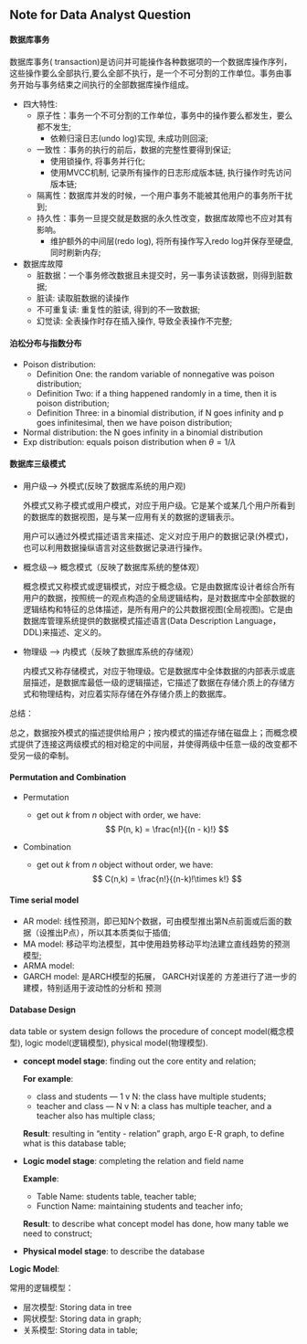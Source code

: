 ## Note for Data Analyst Question

#### 数据库事务

数据库事务( transaction)是访问并可能操作各种数据项的一个数据库操作序列，这些操作要么全部执行,要么全部不执行，是一个不可分割的工作单位。事务由事务开始与事务结束之间执行的全部数据库操作组成。

- 四大特性:
  - 原子性：事务一个不可分割的工作单位，事务中的操作要么都发生，要么都不发生;
    - 依赖归滚日志(undo log)实现, 未成功则回滚;
  - 一致性：事务的执行的前后，数据的完整性要得到保证;
    - 使用锁操作, 将事务并行化;
    - 使用MVCC机制, 记录所有操作的日志形成版本链, 执行操作时先访问版本链;
  - 隔离性：数据库并发的时候，一个用户事务不能被其他用户的事务所干扰到;  
  - 持久性：事务一旦提交就是数据的永久性改变，数据库故障也不应对其有影响。
    - 维护额外的中间层(redo log), 将所有操作写入redo log并保存至硬盘, 同时刷新内存;
- 数据库故障
  - 脏数据：一个事务修改数据且未提交时，另一事务读该数据，则得到脏数据;
  - 脏读: 读取脏数据的读操作
  - 不可重复读:  重复性的脏读, 得到的不一致数据;
  - 幻觉读:  全表操作时存在插入操作, 导致全表操作不完整;

#### 泊松分布与指数分布

- Poison distribution:  
  - Definition One: the random variable of nonnegative was poison distribution;
  - Definition Two: if a thing happened randomly in a time, then it is poison distribution;
  - Definition Three: in a binomial distribution, if N goes infinity and p goes infinitesimal, then we have poison distribution;
- Normal distribution: the N goes infinity in a binomial distribution
- Exp distribution: equals poison distribution when $\theta =  1/\lambda$ 

#### 数据库三级模式

- 用户级--> 外模式(反映了数据库系统的用户观)

  外模式又称子模式或用户模式，对应于用户级。它是某个或某几个用户所看到的数据库的数据视图，是与某一应用有关的数据的逻辑表示。

  用户可以通过外模式描述语言来描述、定义对应于用户的数据记录(外模式)，也可以利用数据操纵语言对这些数据记录进行操作。

- 概念级--> 概念模式（反映了数据库系统的整体观）

  概念模式又称模式或逻辑模式，对应于概念级。它是由数据库设计者综合所有用户的数据，按照统一的观点构造的全局逻辑结构，是对数据库中全部数据的逻辑结构和特征的总体描述，是所有用户的公共数据视图(全局视图)。它是由数据库管理系统提供的数据模式描述语言(Data Description Language，DDL)来描述、定义的。

- 物理级 --> 内模式（反映了数据库系统的存储观）

  内模式又称存储模式，对应于物理级。它是数据库中全体数据的内部表示或底层描述，是数据库最低一级的逻辑描述，它描述了数据在存储介质上的存储方式和物理结构，对应着实际存储在外存储介质上的数据库。

总结：

总之，数据按外模式的描述提供给用户；按内模式的描述存储在磁盘上；而概念模式提供了连接这两级模式的相对稳定的中间层，并使得两级中任意一级的改变都不受另一级的牵制。

#### Permutation and Combination

- Permutation

  - get out $k$ from $n$ object with order, we have:
    $$
    P(n, k) = \frac{n!}{(n - k)!}
    $$

- Combination

  - get out $k$ from $n$ object without order, we have: 
    $$
    C(n,k) = \frac{n!}{(n-k)!\times k!}
    $$

#### Time serial model

- AR model: 线性预测，即已知N个数据，可由模型推出第N点前面或后面的数据（设推出P点），所以其本质类似于插值;
- MA model: 移动平均法模型，其中使用趋势移动平均法建立直线趋势的预测模型;
- ARMA model:
- GARCH model: 是ARCH模型的拓展， GARCH对误差的 方差进行了进一步的建模，特别适用于波动性的分析和 预测

#### Database Design

data table or system design follows the procedure of concept model(概念模型), logic model(逻辑模型), physical model(物理模型). 

- **concept model stage**:  finding out the core entity and relation;

  **For example**: 

  - class and students — 1 v N: the class have multiple students;
  - teacher and class — N v N: a class has multiple teacher, and a teacher also has multiple class;

  **Result**:  resulting in “entity - relation” graph, argo E-R graph, to define what is this database table;

- **Logic model stage**: completing the relation and field name

  **Example**:

  - Table Name: students table, teacher table;
  - Function Name: maintaining students and teacher info;

  **Result**: to describe what concept model has done, how many table we need to construct;

- **Physical model stage**:  to describe the database 

**Logic Model**: 

常用的逻辑模型：

- 层次模型: Storing data in tree
- 网状模型: Storing data in graph;
- 关系模型: Storing data in table;



















